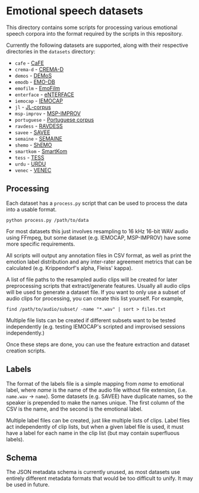 # Emotional speech datasets
This directory contains some scripts for processing various emotional
speech corpora into the format required by the scripts in this
repository.

Currently the following datasets are supported, along with their
respective directories in the `datasets` directory:
- `cafe` - [CaFE](https://zenodo.org/record/1478765)
- `crema-d` - [CREMA-D](https://github.com/CheyneyComputerScience/CREMA-D)
- `demos` - [DEMoS](https://zenodo.org/record/2544829)
- `emodb` - [EMO-DB](http://emodb.bilderbar.info/)
- `emofilm` - [EmoFilm](https://zenodo.org/record/1326428)
- `enterface` - [eNTERFACE](http://www.enterface.net/results/)
- `iemocap` - [IEMOCAP](https://sail.usc.edu/iemocap/)
- `jl` - [JL-corpus](https://www.kaggle.com/tli725/jl-corpus)
- `msp-improv` - [MSP-IMPROV](https://ecs.utdallas.edu/research/researchlabs/msp-lab/MSP-Improv.html)
- `portuguese` - [Portuguese corpus](https://link.springer.com/article/10.3758/BRM.42.1.74)
- `ravdess` - [RAVDESS](https://zenodo.org/record/1188976)
- `savee` - [SAVEE](http://kahlan.eps.surrey.ac.uk/savee/)
- `semaine` - [SEMAINE](https://semaine-db.eu/)
- `shemo` - [ShEMO](https://github.com/mansourehk/ShEMO)
- `smartkom` - [SmartKom](https://clarin.phonetik.uni-muenchen.de/BASRepository/index.php)
- `tess` - [TESS](https://tspace.library.utoronto.ca/handle/1807/24487/)
- `urdu` - [URDU](https://github.com/siddiquelatif/URDU-Dataset/)
- `venec` - [VENEC](https://www.nature.com/articles/s41562-019-0533-6)

## Processing
Each dataset has a `process.py` script that can be used to process the
data into a usable format.
```
python process.py /path/to/data
```
For most datasets this just involves resampling to 16 kHz 16-bit WAV
audio using FFmpeg, but some dataset (e.g. IEMOCAP, MSP-IMPROV) have
some more specific requirements.

All scripts will output any annotation files in CSV format, as well as
print the emotion label distribution and any inter-rater agreement
metrics that can be calculated (e.g. Krippendorf's alpha, Fleiss'
kappa).

A list of file paths to the resampled audio clips will be created for
later preprocessing scripts that extract/generate features. Usually all
audio clips will be used to generate a dataset file. If you want to only
use a subset of audio clips for processing, you can create this list
yourself. For example,
```
find /path/to/audio/subset/ -name "*.wav" | sort > files.txt
```
Multiple file lists can be created if different subsets want to be
tested independently (e.g. testing IEMOCAP's scripted and improvised
sessions independently.)

Once these steps are done, you can use the feature extraction and
dataset creation scripts.

## Labels
The format of the labels file is a simple mapping from *name* to
emotional label, where *name* is the name of the audio file without file
extension, (i.e. `name.wav` -> `name`). Some datasets (e.g. SAVEE) have
duplicate names, so the speaker is prepended to make the names unique.
The first column of the CSV is the name, and the second is the emotional
label.

Multiple label files can be created, just like multiple lists of clips.
Label files act independently of clip lists, but when a given label file
is used, it must have a label for each name in the clip list (but may
contain superfluous labels).

## Schema
The JSON metadata schema is currently unused, as most datasets use
entirely different metadata formats that would be too difficult to
unify. It may be used in future.
